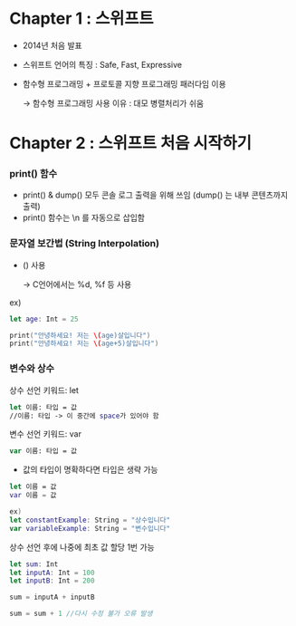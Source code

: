 
# Chapter 1 : 스위프트

- 2014년 처음 발표
- 스위프트 언어의 특징 :  Safe, Fast, Expressive
- 함수형 프로그래밍 + 프로토콜 지향 프로그래밍 패러다임 이용

    → 함수형 프로그래밍 사용 이유 :  대모 병렬처리가 쉬움
    

# Chapter 2 : 스위프트 처음 시작하기

### print() 함수

- print() & dump() 모두 콘솔 로그 출력을 위해 쓰임 (dump() 는 내부 콘텐츠까지 출력)
- print() 함수는 \n 를 자동으로 삽입함

### 문자열 보간법 (String Interpolation)

- \() 사용

    → C언어에서는 %d, %f 등 사용

ex)

```swift
let age: Int = 25

print("안녕하세요! 저는 \(age)살입니다")
print("안녕하세요! 저는 \(age+5)살입니다") 
```

### 변수와 상수

상수 선언 키워드: let      

```swift
let 이름: 타입 = 값
//이름: 타입 -> 이 중간에 space가 있어야 함
```

변수 선언 키워드: var

```swift
var 이름: 타입 = 값
```

- 값의 타입이 명확하다면 타입은 생략 가능

```swift
let 이름 = 값
var 이름 = 값

ex)
let constantExample: String = "상수입니다"
var variableExample: String = "변수입니다"
```

상수 선언 후에 나중에 최초 값 할당 1번 가능

```swift
let sum: Int
let inputA: Int = 100
let inputB: Int = 200

sum = inputA + inputB

sum = sum + 1 //다시 수정 불가 오류 발생
```



